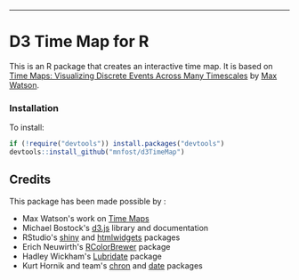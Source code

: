 ___

# D3 Time Map for R

This is an R package that creates an interactive time map. It is based on [Time Maps: Visualizing Discrete Events Across Many Timescales](https://districtdatalabs.silvrback.com/time-maps-visualizing-discrete-events-across-many-timescales) by [Max Watson](https://github.com/maxcw/time-maps).



### Installation

To install:

```r
if (!require("devtools")) install.packages("devtools")
devtools::install_github("mnfost/d3TimeMap")
```

## Credits

This package has been made possible by :

- Max Watson's work on [Time Maps](https://districtdatalabs.silvrback.com/time-maps-visualizing-discrete-events-across-many-timescales)
- Michael Bostock's [d3.js](https://d3js.org/) library and documentation
- RStudio's [shiny](http://shiny.rstudio.com/) and [htmlwidgets](http://www.htmlwidgets.org/) packages
- Erich Neuwirth's [RColorBrewer](https://cran.r-project.org/web/packages/RColorBrewer/index.html) package
- Hadley Wickham's [Lubridate](https://github.com/hadley/lubridate) package
- Kurt Hornik and team's [chron](https://cran.r-project.org/web/packages/chron/index.html) and [date](https://cran.r-project.org/web/packages/date/date.pdf) packages


